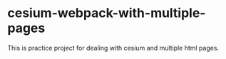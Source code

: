 # cesium-webpack-with-multiple-pages
This is practice project for dealing with cesium and multiple html pages.
